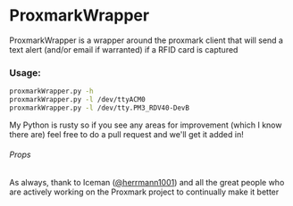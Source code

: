 ProxmarkWrapper
======

ProxmarkWrapper is a wrapper around the proxmark client that will send a text alert (and/or email if warranted) if a RFID card is captured

### Usage:
```bash
proxmarkWrapper.py -h
proxmarkWrapper.py -l /dev/ttyACM0
proxmarkWrapper.py -l /dev/tty.PM3_RDV40-DevB
```

My Python is rusty so if you see any areas for improvement (which I know there are) feel free to do a pull request and we'll get it added in!

###### Props
As always, thank to Iceman ([@herrmann1001](https://twitter.com/herrmann1001)) and all the great people who are actively working on the Proxmark project to continually make it better
